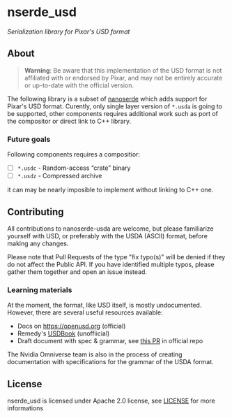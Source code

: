 # nserde_usd

_Serialization library for Pixar's USD format_

## About

> **Warning**: Be aware that this implementation of the USD format is not affiliated with or endorsed by Pixar, and may not be entirely accurate or up-to-date with the official version.

The following library is a subset of [nanoserde](https://github.com/not-fl3/nanoserde) which adds support for Pixar's USD format. Curently, only single layer version of `*.usda` is going to be supported, other components requires additional work such as port of the compositor or direct link to C++ library.

### Future goals

Following components requires a compositior:

- [ ] `*.usdc` - Random-access “crate” binary
- [ ] `*.usdz` - Compressed archive

it can may be nearly imposible to implement without linking to C++ one.

## Contributing

All contributions to nanoserde-usda are welcome, but please familiarize yourself with USD, or preferably with the USDA (ASCII) format, before making any changes.

Please note that Pull Requests of the type "fix typo(s)" will be denied if they do not affect the Public API. If you have identified multiple typos, please gather them together and open an issue instead.

### Learning materials

At the moment, the format, like USD itself, is mostly undocumented. However, there are several useful resources available:

- Docs on https://openusd.org (official)
- Remedy's [USDBook]() (unoffiicial)
- Draft document with spec & grammar, see [this PR](https://github.com/PixarAnimationStudios/USD/pull/2126) in official repo

The Nvidia Omniverse team is also in the process of creating documentation with specifications for the grammar of the USDA format.

## License

nserde_usd is licensed under Apache 2.0 license, see [LICENSE](LICENSE) for more informations